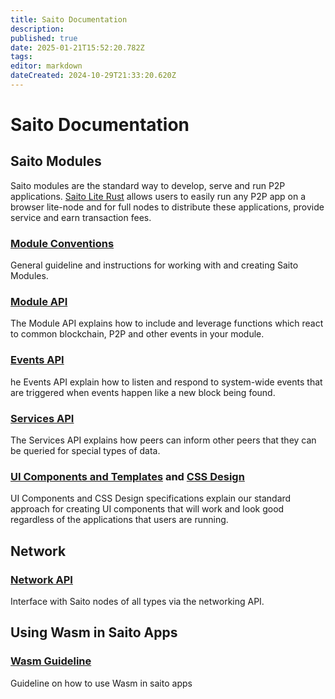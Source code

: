 ```yaml
---
title: Saito Documentation
description: 
published: true
date: 2025-01-21T15:52:20.782Z
tags: 
editor: markdown
dateCreated: 2024-10-29T21:33:20.620Z
---
```


# Saito Documentation

## Saito Modules

Saito modules are the standard way to develop, serve and run P2P applications. [Saito Lite Rust](https://wiki.saito.io/en/tech/javascript) allows users to easily run any P2P app on a browser lite-node and for full nodes to distribute these applications, provide service and earn transaction fees.

### [Module Conventions](/tech/docs/module-conventions)
General guideline and instructions for working with and creating Saito Modules. 

### [Module API](/tech/docs/module-api)
The Module API explains how to include and leverage functions which react to common blockchain, P2P and other events in your module.

### [Events API](/tech/docs/events-api)
he Events API explain how to listen and respond to system-wide events that are triggered when events happen like a new block being found.

### [Services API](/tech/docs/services-api)
The Services API explains how peers can inform other peers that they can be queried for special types of data. 

### [UI Components and Templates](/tech/docs/ui-components) and [CSS Design](/tech/docs/saito-css)

UI Components and CSS Design specifications explain our standard approach for creating UI components that will work and look good regardless of the applications that users are running.

## Network

### [Network API](/tech/docs/wasm)
Interface with Saito nodes of all types via the networking API.

## Using Wasm in Saito Apps

### [Wasm Guideline](/tech/docs/wasm)
Guideline on how to use Wasm in saito apps
